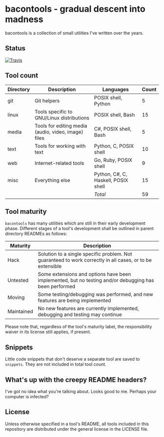 bacontools - gradual descent into madness
=========================================
bacontools is a collection of small utilities I've written over the years.

Status
------
[![Travis][travis]](https://travis-ci.org/bacondropped/bacontools/)

Tool count
----------
| Directory | Description                                         | Languages                           | Count |
|-----------|-----------------------------------------------------|-------------------------------------|-------|
| git       | Git helpers                                         | POSIX shell, Python                 | 5     |
| linux     | Tools specific to GNU/Linux distributions           | POSIX shell, Bash                   | 15    |
| media     | Tools for editing media (audio, video, image) files | C#, POSIX shell, Bash               | 5     |
| text      | Tools for working with text                         | Python, C, POSIX shell              | 10    |
| web       | Internet-related tools                              | Go, Ruby, POSIX shell               | 9     |
| misc      | Everything else                                     | Python, C#, C, Haskell, POSIX shell | 15    |
|           |                                                     | *Total*                             | 59    |

Tool maturity
-------------
`bacontools` has many utilities which are still in their early development
phase. Different stages of a tool's development shall be outlined in parent
directory READMEs as follows:

| Maturity   | Description                                                                                               |
|------------|-----------------------------------------------------------------------------------------------------------|
| Hack       | Solution to a single specific problem. Not guaranteed to work correctly in all cases, or to be extensible |
| Untested   | Some extensions and options have been implemented, but no testing and/or debugging has been performed     |
| Moving     | Some testing/debugging was performed, and new features are being implemented                              |
| Maintained | No new features are currently implemented, debugging and testing may continue                             |

Please note that, regardless of the tool's maturity label, the responsibility
waiver in its license still applies, if present.

Snippets
--------
Little code snippets that don't deserve a separate tool are saved to
`snippets`. They are not included in total tool count.

What's up with the creepy README headers?
-----------------------------------------
I've got no idea what you're talking about. Looks good to me. Perhaps your
computer is infected?

License
-------
Unless otherwise specified in a tool's README, all tools included in this
repository are distributed under the general license in the LICENSE file.

[travis]: https://img.shields.io/travis/bacondropped/bacontools.svg
